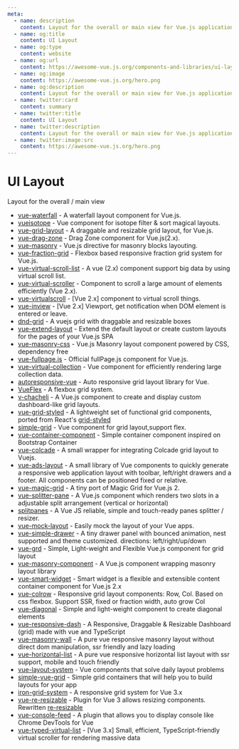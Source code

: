 ```yaml
---
meta:
  - name: description
    content: Layout for the overall or main view for Vue.js applications
  - name: og:title
    content: UI Layout
  - name: og:type
    content: website
  - name: og:url
    content: https://awesome-vue.js.org/components-and-libraries/ui-layout.html
  - name: og:image
    content: https://awesome-vue.js.org/hero.png
  - name: og:description
    content: Layout for the overall or main view for Vue.js applications
  - name: twitter:card
    content: summary
  - name: twitter:title
    content: UI Layout
  - name: twitter:description
    content: Layout for the overall or main view for Vue.js applications
  - name: twitter:image:src
    content: https://awesome-vue.js.org/hero.png
---
```


# UI Layout

Layout for the overall / main view

- [vue-waterfall](https://github.com/MopTym/vue-waterfall) - A waterfall layout component for Vue.js.
- [vueisotope](https://github.com/David-Desmaisons/Vue.Isotope) - Vue component for isotope filter & sort magical layouts.
- [vue-grid-layout](https://github.com/jbaysolutions/vue-grid-layout) - A draggable and resizable grid layout, for Vue.js.
- [vue-drag-zone](https://github.com/surmon-china/vue-drag-zone) - Drag Zone component for Vue.js(2.x).
- [vue-masonry](https://github.com/shershen08/vue-masonry) - Vue.js directive for masonry blocks layouting.
- [vue-fraction-grid](https://github.com/bkzl/vue-fraction-grid) - Flexbox based responsive fraction grid system for Vue.js.
- [vue-virtual-scroll-list](https://github.com/tangbc/vue-virtual-scroll-list) - A vue (2.x) component support big data by using virtual scroll list.
- [vue-virtual-scroller](https://github.com/Akryum/vue-virtual-scroller) - Component to scroll a large amount of elements efficiently (Vue 2.x).
- [vue-virtualscroll](https://github.com/ddgll/vue-virtualscroll) - [Vue 2.x] component to virtual scroll things.
- [vue-inview](https://github.com/rachmanzz/vue-inview) - [Vue 2.x] Viewport, get notification when DOM element is entered or leave.
- [dnd-grid](https://github.com/dattn/dnd-grid) - A vuejs grid with draggable and resizable boxes
- [vue-extend-layout](https://github.com/ktquez/vue-extend-layout) - Extend the default layout or create custom layouts for the pages of your Vue.js SPA
- [vue-masonry-css](https://github.com/paulcollett/vue-masonry-css) - Vue.js Masonry layout component powered by CSS, dependency free
- [vue-fullpage.js](https://github.com/alvarotrigo/vue-fullpage.js) - Official fullPage.js component for Vue.js.
- [vue-virtual-collection](https://github.com/starkwang/vue-virtual-collection) - Vue component for efficiently rendering large collection data.
- [autoresponsive-vue](https://github.com/xudafeng/autoresponsive-vue) - Auto responsive grid layout library for Vue.
- [VueFlex](https://github.com/SeregPie/VueFlex) - A flexbox grid system.
- [v-chacheli](https://gitlab.com/shellyBits/v-chacheli) - A Vue.js component to create and display custom dashboard-like grid layouts.
- [vue-grid-styled](https://github.com/mattrothenberg/vue-grid-styled) - A lightweight set of functional grid components, ported from React's [grid-styled](https://github.com/jxnblk/grid-styled/)
- [simple-grid](https://github.com/anthinkingcoder/simple-grid) - Vue component for grid layout,support flex.
- [vue-container-component](https://github.com/kavalcante/vue-container-component) - Simple container component inspired on Bootstrap Container
- [vue-colcade](https://github.com/alexiscolin/vue-colcade) - A small wrapper for integrating Colcade grid layout to Vuejs.
- [vue-ads-layout](https://github.com/arnedesmedt/vue-ads-layout) - A small library of Vue components to quickly generate a responsive web application layout with toolbar, left/right drawers and a footer. All components can be positioned fixed or relative.
- [vue-magic-grid](https://github.com/imlinus/Vue-Magic-Grid) - A tiny port of Magic Grid for Vue.js 2.
- [vue-splitter-pane](https://github.com/venkatperi/vue-splitter-pane) - A Vue.js component which renders two slots in a adjustable split arrangement (vertical or horizontal)
- [splitpanes](https://github.com/antoniandre/splitpanes) - A Vue JS reliable, simple and touch-ready panes splitter / resizer.
- [vue-mock-layout](https://github.com/promosis/vue-mock-layout) - Easily mock the layout of your Vue apps.
- [vue-simple-drawer](https://github.com/dreambo8563/vue-simple-drawer) - A tiny drawer panel with bounced animation, nest supported and theme customized. directions: left/right/up/down
- [vue-grd](https://github.com/1000ch/vue-grd) - Simple, Light-weight and Flexible Vue.js component for grid layout
- [vue-masonry-component](https://github.com/Guillaume69/vue-masonry-component) - A Vue.js component wrapping masonry layout library
- [vue-smart-widget](https://github.com/xiaoluoboding/vue-smart-widget) - Smart widget is a flexible and extensible content container component for Vue.js 2.x
- [vue-colrow](https://github.com/phphe/vue-colrow) - Responsive grid layout components: Row, Col. Based on css flexbox. Support SSR, fixed or fraction width, auto grow Col
- [vue-diagonal](https://github.com/albertodeago/vue-diagonal) - Simple and light-weight component to create diagonal elements
- [vue-responsive-dash](https://github.com/bensladden/vue-responsive-dash) - A Responsive, Draggable & Resizable Dashboard (grid) made with vue and TypeScript
- [vue-masonry-wall](https://github.com/fuxingloh/vue-masonry-wall) - A pure vue responsive masonry layout without direct dom manipulation, ssr friendly and lazy loading
- [vue-horizontal-list](https://github.com/fuxingloh/vue-horizontal-list) - A pure vue responsive horizontal list layout with ssr support, mobile and touch friendly
- [vue-layout-system](https://github.com/leeboyin/vue-layout-system) - Vue components that solve daily layout problems
- [simple-vue-grid](https://github.com/harmyderoman/simple-vue-grid) - Simple grid containers that will help you to build layouts for your app
- [iron-grid-system](https://github.com/ilker0/iron-grid-system) - A responsive grid system for Vue 3.x
- [vue-re-resizable](https://github.com/tachibana-shin/vue-re-resizable) - Plugin for Vue 3 allows resizing components. Rewritten [re-resizable](https://github.com/bokuweb/re-resizable)
- [vue-console-feed](https://github.com/tachibana-shin/vue-console-feed) - A plugin that allows you to display console like Chrome DevTools for Vue
- [vue-typed-virtual-list](https://github.com/bsssshhhhhhh/vue-typed-virtual-list) - [Vue 3.x] Small, efficient, TypeScript-friendly virtual scroller for rendering massive data
